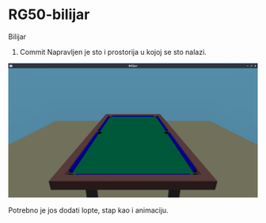# RG50-bilijar
Bilijar


1. Commit
Napravljen je sto i prostorija u kojoj se sto nalazi.

![Sto](BilijarskiSto.jpg)


Potrebno je jos dodati lopte, stap kao i animaciju.
